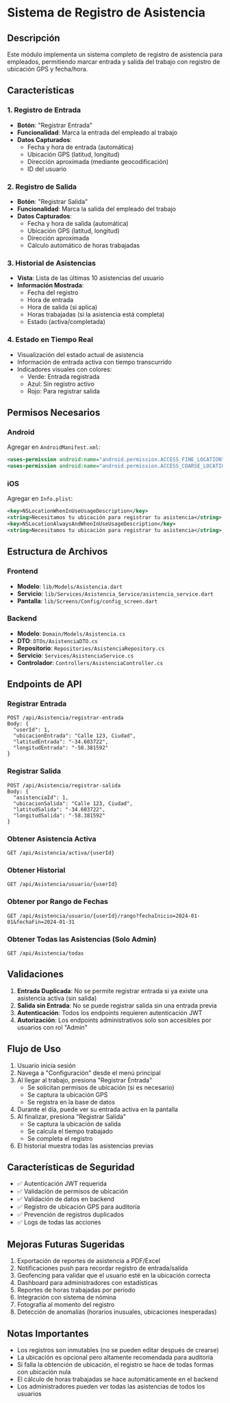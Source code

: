# Sistema de Registro de Asistencia

## Descripción
Este módulo implementa un sistema completo de registro de asistencia para empleados, permitiendo marcar entrada y salida del trabajo con registro de ubicación GPS y fecha/hora.

## Características

### 1. Registro de Entrada
- **Botón**: "Registrar Entrada"
- **Funcionalidad**: Marca la entrada del empleado al trabajo
- **Datos Capturados**:
  - Fecha y hora de entrada (automática)
  - Ubicación GPS (latitud, longitud)
  - Dirección aproximada (mediante geocodificación)
  - ID del usuario

### 2. Registro de Salida
- **Botón**: "Registrar Salida"
- **Funcionalidad**: Marca la salida del empleado del trabajo
- **Datos Capturados**:
  - Fecha y hora de salida (automática)
  - Ubicación GPS (latitud, longitud)
  - Dirección aproximada
  - Cálculo automático de horas trabajadas

### 3. Historial de Asistencias
- **Vista**: Lista de las últimas 10 asistencias del usuario
- **Información Mostrada**:
  - Fecha del registro
  - Hora de entrada
  - Hora de salida (si aplica)
  - Horas trabajadas (si la asistencia está completa)
  - Estado (activa/completada)

### 4. Estado en Tiempo Real
- Visualización del estado actual de asistencia
- Información de entrada activa con tiempo transcurrido
- Indicadores visuales con colores:
  - Verde: Entrada registrada
  - Azul: Sin registro activo
  - Rojo: Para registrar salida

## Permisos Necesarios

### Android
Agregar en `AndroidManifest.xml`:
```xml
<uses-permission android:name="android.permission.ACCESS_FINE_LOCATION" />
<uses-permission android:name="android.permission.ACCESS_COARSE_LOCATION" />
```

### iOS
Agregar en `Info.plist`:
```xml
<key>NSLocationWhenInUseUsageDescription</key>
<string>Necesitamos tu ubicación para registrar tu asistencia</string>
<key>NSLocationAlwaysAndWhenInUseUsageDescription</key>
<string>Necesitamos tu ubicación para registrar tu asistencia</string>
```

## Estructura de Archivos

### Frontend
- **Modelo**: `lib/Models/Asistencia.dart`
- **Servicio**: `lib/Services/Asistencia_Service/asistencia_service.dart`
- **Pantalla**: `lib/Screens/Config/config_screen.dart`

### Backend
- **Modelo**: `Domain/Models/Asistencia.cs`
- **DTO**: `DTOs/AsistenciaDTO.cs`
- **Repositorio**: `Repositories/AsistenciaRepository.cs`
- **Servicio**: `Services/AsistenciaService.cs`
- **Controlador**: `Controllers/AsistenciaController.cs`

## Endpoints de API

### Registrar Entrada
```
POST /api/Asistencia/registrar-entrada
Body: {
  "userId": 1,
  "ubicacionEntrada": "Calle 123, Ciudad",
  "latitudEntrada": "-34.603722",
  "longitudEntrada": "-58.381592"
}
```

### Registrar Salida
```
POST /api/Asistencia/registrar-salida
Body: {
  "asistenciaId": 1,
  "ubicacionSalida": "Calle 123, Ciudad",
  "latitudSalida": "-34.603722",
  "longitudSalida": "-58.381592"
}
```

### Obtener Asistencia Activa
```
GET /api/Asistencia/activa/{userId}
```

### Obtener Historial
```
GET /api/Asistencia/usuario/{userId}
```

### Obtener por Rango de Fechas
```
GET /api/Asistencia/usuario/{userId}/rango?fechaInicio=2024-01-01&fechaFin=2024-01-31
```

### Obtener Todas las Asistencias (Solo Admin)
```
GET /api/Asistencia/todas
```

## Validaciones

1. **Entrada Duplicada**: No se permite registrar entrada si ya existe una asistencia activa (sin salida)
2. **Salida sin Entrada**: No se puede registrar salida sin una entrada previa
3. **Autenticación**: Todos los endpoints requieren autenticación JWT
4. **Autorización**: Los endpoints administrativos solo son accesibles por usuarios con rol "Admin"

## Flujo de Uso

1. Usuario inicia sesión
2. Navega a "Configuración" desde el menú principal
3. Al llegar al trabajo, presiona "Registrar Entrada"
   - Se solicitan permisos de ubicación (si es necesario)
   - Se captura la ubicación GPS
   - Se registra en la base de datos
4. Durante el día, puede ver su entrada activa en la pantalla
5. Al finalizar, presiona "Registrar Salida"
   - Se captura la ubicación de salida
   - Se calcula el tiempo trabajado
   - Se completa el registro
6. El historial muestra todas las asistencias previas

## Características de Seguridad

- ✅ Autenticación JWT requerida
- ✅ Validación de permisos de ubicación
- ✅ Validación de datos en backend
- ✅ Registro de ubicación GPS para auditoría
- ✅ Prevención de registros duplicados
- ✅ Logs de todas las acciones

## Mejoras Futuras Sugeridas

1. Exportación de reportes de asistencia a PDF/Excel
2. Notificaciones push para recordar registro de entrada/salida
3. Geofencing para validar que el usuario esté en la ubicación correcta
4. Dashboard para administradores con estadísticas
5. Reportes de horas trabajadas por período
6. Integración con sistema de nómina
7. Fotografía al momento del registro
8. Detección de anomalías (horarios inusuales, ubicaciones inesperadas)

## Notas Importantes

- Los registros son inmutables (no se pueden editar después de crearse)
- La ubicación es opcional pero altamente recomendada para auditoría
- Si falla la obtención de ubicación, el registro se hace de todas formas con ubicación nula
- El cálculo de horas trabajadas se hace automáticamente en el backend
- Los administradores pueden ver todas las asistencias de todos los usuarios

